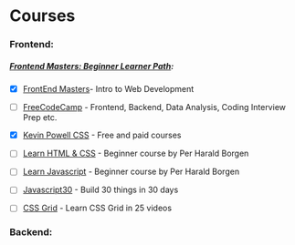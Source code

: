 # Courses

### Frontend:

##### [Frontend Masters: Beginner Learner Path](https://frontendmasters.com/learn/beginner/):
- [x] [FrontEnd Masters](https://frontendmasters.com/courses/web-development-v3/?utm_source=frontendpractice&utm_medium=website&utm_campaign=frontendpractice)- Intro to Web Development

- [ ] [FreeCodeCamp](https://www.freecodecamp.org/learn) - Frontend, Backend, Data Analysis, Coding Interview Prep etc.

- [x] [Kevin Powell CSS](https://www.kevinpowell.co/courses/) - Free and paid courses

- [ ] [Learn HTML & CSS](https://scrimba.com/learn/htmlandcss) - Beginner course by Per Harald Borgen

- [ ] [Learn Javascript](https://scrimba.com/learn/learnjavascript) - Beginner course by Per Harald Borgen

- [ ] [Javascript30](https://courses.wesbos.com/account/access/64bef53ce6f7bdd6273e4c0a/view/194837696) - Build 30 things in 30 days 

- [ ] [CSS Grid](https://cssgrid.io/) - Learn CSS Grid in 25 videos


### Backend:

